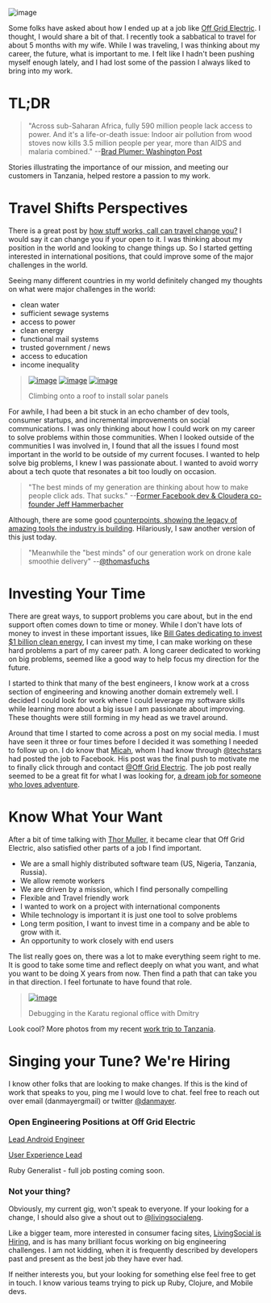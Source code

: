 ![image](http://www.mayerdan.com/assets/img/Offgrid-Tanzania/Dan-Roof-Install-2.JPG)

Some folks have asked about how I ended up at a job like [Off Grid Electric](https://medium.com/@Offgrid). I thought, I would share a bit of that. I recently took a sabbatical to travel for about 5 months with my wife. While I was traveling, I was thinking about my career, the future, what is important to me. I felt like I hadn't been pushing myself enough lately, and I had lost some of the passion I always liked to bring into my work. 

# TL;DR

> "Across sub-Saharan Africa, fully 590 million people lack access to power. And it's a life-or-death issue: Indoor air pollution from wood stoves now kills 3.5 million people per year, more than AIDS and malaria combined." --[Brad Plumer: Washington Post](http://www.washingtonpost.com/blogs/wonkblog/wp/2013/07/02/a-closer-look-at-obamas-7-billion-plan-to-bring-electricity-to-africa/)

Stories illustrating the importance of our mission, and meeting our customers in Tanzania, helped restore a passion to my work. 

# Travel Shifts Perspectives

There is a great post by [how stuff works, call can travel change you?](http://adventure.howstuffworks.com/travel-change-you.htm) I would say it can change you if your open to it. I was thinking about my position in the world and looking to change things up. So I started getting interested in international positions, that could improve some of the major challenges in the world.

Seeing many different countries in my world definitely changed my thoughts on what were major challenges in the world:

* clean water
* sufficient sewage systems
* access to power
* clean energy
* functional mail systems
* trusted government / news 
* access to education
* income inequality

> [![image](http://www.mayerdan.com/assets/img/Offgrid-Tanzania/Dan-Climb-1-sm.JPG)](http://www.mayerdan.com/assets/img/Offgrid-Tanzania/Dan-Climb-1.JPG)
> [![image](http://www.mayerdan.com/assets/img/Offgrid-Tanzania/Dan-Climb-2-sm.JPG)](http://www.mayerdan.com/assets/img/Offgrid-Tanzania/Dan-Climb-2.JPG)
> [![image](http://www.mayerdan.com/assets/img/Offgrid-Tanzania/Dan-Climb-1-sm.JPG)](http://www.mayerdan.com/assets/img/Offgrid-Tanzania/Dan-Climb-3.JPG)
>
> Climbing onto a roof to install solar panels

For awhile, I had been a bit stuck in an echo chamber of dev tools, consumer startups, and incremental improvements on social communications. I was only thinking about how I could work on my career to solve problems within those communities. When I looked outside of the communities I was involved in, I found that all the issues I found most important in the world to be outside of my current focuses. I wanted to help solve big problems, I knew I was passionate about. I wanted to avoid worry about a tech quote that resonates a bit too loudly on occasion.

> "The best minds of my generation are thinking about how to make people click ads. That sucks." --[Former Facebook dev & Cloudera co-founder Jeff Hammerbacher](http://www.fastcompany.com/3008436/takeaway/why-data-god-jeffrey-hammerbacher-left-facebook-found-cloudera)

Although, there are some good [counterpoints, showing the legacy of amazing tools the industry is building](http://readwrite.com/2011/04/21/what-will-this-bubbles-legacy). Hilariously, I saw another version of this just today.

> "Meanwhile the "best minds" of our generation work on drone kale smoothie delivery" --[@thomasfuchs](http://twitter.com/thomasfuchs)


# Investing Your Time

There are great ways, to support problems you care about, but in the end support often comes down to time or money. While I don't have lots of money to invest in these important issues, like [Bill Gates dedicating to invest $1 billion clean energy](http://www.gatesnotes.com/Energy/Energy-Innovation), I can invest my time, I can make working on these hard problems a part of my career path. A long career dedicated to working on big problems, seemed like a good way to help focus my direction for the future.

I started to think that many of the best engineers, I know work at a cross section of engineering and knowing another domain extremely well. I decided I could look for work where I could leverage my software skills while learning more about a big issue I am passionate about improving. These thoughts were still forming in my head as we travel around.

Around that time I started to come across a post on my social media. I must have seen it three or four times before I decided it was something I needed to follow up on. I do know that [Micah](http://learntoduck.net/), whom I had know through [@techstars](http://www.techstars.com/) had posted the job to Facebook. His post was the final push to motivate me to finally click through and contact [@Off Grid Electric](https://twitter.com/offgride). The job post really seemed to be a great fit for what I was looking for, [a dream job for someone who loves adventure](https://medium.com/electric-africa/a-dream-job-for-someone-who-loves-adventure-d256b8d21a97).

# Know What Your Want 

After a bit of time talking with [Thor Muller](https://twitter.com/tempo), it became clear that Off Grid Electric, also satisfied other parts of a job I find important.

* We are a small highly distributed software team (US, Nigeria, Tanzania, Russia).
* We allow remote workers
* We are driven by a mission, which I find personally compelling
* Flexible and Travel friendly work
* I wanted to work on a project with international components
* While technology is important it is just one tool to solve problems
* Long term position, I want to invest time in a company and be able to grow with it.
* An opportunity to work closely with end users

The list really goes on, there was a lot to make everything seem right to me. It is good to take some time and reflect deeply on what you want, and what you want to be doing X years from now. Then find a path that can take you in that direction. I feel fortunate to have found that role.

> [![image](http://www.mayerdan.com/assets/img/Offgrid-Tanzania/Mpower-Regional-Office-2-sm.jpg)](http://www.mayerdan.com/assets/img/Offgrid-Tanzania/Mpower-Regional-Office-2.jpg)
>
> Debugging in the Karatu regional office with Dmitry

Look cool? More photos from my recent [work trip to Tanzania](https://goo.gl/photos/4vqLQMisFRjPJ1jQA). 

# Singing your Tune? We're Hiring

I know other folks that are looking to make changes. If this is the kind of work that speaks to you, ping me I would love to chat. feel free to reach out over email (danmayer<at>gmail) or twitter [@danmayer](http://twitter.com/danmayer). 

### Open Engineering Positions at Off Grid Electric

[Lead Android Engineer](https://medium.com/electric-africa/lead-android-engineer-d35e149745e3)

[User Experience Lead](https://medium.com/electric-africa/surge-ui-engineer-c0d116f06d71)

Ruby Generalist - full job posting coming soon.

### Not your thing?

Obviously, my current gig, won't speak to everyone. If your looking for a change, I should also give a shout out to [@livingsocialeng](https://twitter.com/livingsocialeng).

Like a bigger team, more interested in consumer facing sites, [LivingSocial is Hiring](http://jobs.livingsocial.com/careers/departments/engineering-software-development/), and is has many brilliant focus working on big engineering challenges. I am not kidding, when it is frequently described by developers past and present as the best job they have ever had.

If neither interests you, but your looking for something else feel free to get in touch. I know various teams trying to pick up Ruby, Clojure, and Mobile devs.